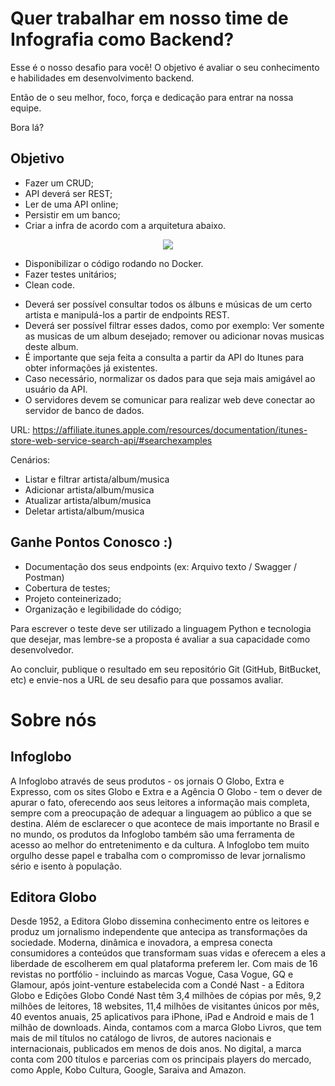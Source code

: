 # Quer trabalhar em nosso time de Infografia como Backend?

Esse é o nosso desafio para você! O objetivo é avaliar o seu conhecimento e habilidades em desenvolvimento backend. 

Então de o seu melhor, foco, força e dedicação para entrar na nossa equipe.

Bora lá?

## Objetivo

- Fazer um CRUD;
- API deverá ser REST;
- Ler de uma API online;
- Persistir em um banco;
- Criar a infra de acordo com a arquitetura abaixo.

<p align="center">
	<img src="https://d37iydjzbdkvr9.cloudfront.net/desafio-backend/arquitetura_infra1.png">
</p>

- Disponibilizar o código rodando no Docker.
- Fazer testes unitários;
- Clean code.

* Deverá ser possível consultar todos os álbuns e músicas de um certo artista e manipulá-los a partir de endpoints REST. 
* Deverá ser possível filtrar esses dados, como por exemplo: Ver somente as musicas de um album desejado; remover ou adicionar novas musicas deste album.
* É importante que seja feita a consulta a partir da API do Itunes para obter informações já existentes.
* Caso necessário, normalizar os dados para que seja mais amigável ao usuário da API.
* O servidores devem se comunicar para realizar  web deve conectar ao servidor de banco de dados.


URL: https://affiliate.itunes.apple.com/resources/documentation/itunes-store-web-service-search-api/#searchexamples

Cenários:
* Listar e filtrar artista/album/musica
* Adicionar artista/album/musica
* Atualizar artista/album/musica
* Deletar artista/album/musica

## Ganhe Pontos Conosco :)

* Documentação dos seus endpoints (ex: Arquivo texto / Swagger / Postman)
* Cobertura de testes;
* Projeto conteinerizado;
* Organização e legibilidade do código;



Para escrever o teste deve ser utilizado a linguagem Python e tecnologia que desejar, mas lembre-se a proposta é avaliar a sua capacidade como desenvolvedor.

Ao concluir, publique o resultado em seu repositório Git (GitHub, BitBucket, etc) e envie-nos a URL de seu desafio para que possamos avaliar.


# Sobre nós

## Infoglobo
A Infoglobo através de seus produtos - os jornais O Globo, Extra e Expresso, com os sites Globo e Extra e a Agência O Globo - tem o dever de apurar o fato, oferecendo aos seus leitores a informação mais completa, sempre com a preocupação de adequar a linguagem ao público a que se destina. Além de esclarecer o que acontece de mais importante no Brasil e no mundo, os produtos da Infoglobo também são uma ferramenta de acesso ao melhor do entretenimento e da cultura. A Infoglobo tem muito orgulho desse papel e trabalha com o compromisso de levar jornalismo sério e isento à população.

## Editora Globo
Desde 1952, a Editora Globo dissemina conhecimento entre os leitores e produz um jornalismo independente que antecipa as transformações da sociedade. Moderna, dinâmica e inovadora, a empresa conecta consumidores a conteúdos que transformam suas vidas e oferecem a eles a liberdade de escolherem em qual plataforma preferem ler. Com mais de 16 revistas no portfólio - incluindo as marcas Vogue, Casa Vogue, GQ e Glamour, após joint-venture estabelecida com a Condé Nast - a Editora Globo e Edições Globo Condé Nast têm 3,4 milhões de cópias por mês, 9,2 milhões de leitores, 18 websites, 11,4 milhões de visitantes únicos por mês, 40 eventos anuais, 25 aplicativos para iPhone, iPad e Android e mais de 1 milhão de downloads. Ainda, contamos com a marca Globo Livros, que tem mais de mil títulos no catálogo de livros, de autores nacionais e internacionais, publicados em menos de dois anos. No digital, a marca conta com 200 títulos e parcerias com os principais players do mercado, como Apple, Kobo Cultura, Google, Saraiva and Amazon.

